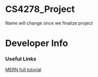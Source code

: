 # CS4278_Project
Name will change once we finalize project 

# Developer Info

### Useful Links
[MERN full tutorial](https://blog.logrocket.com/mern-stack-tutorial/)
